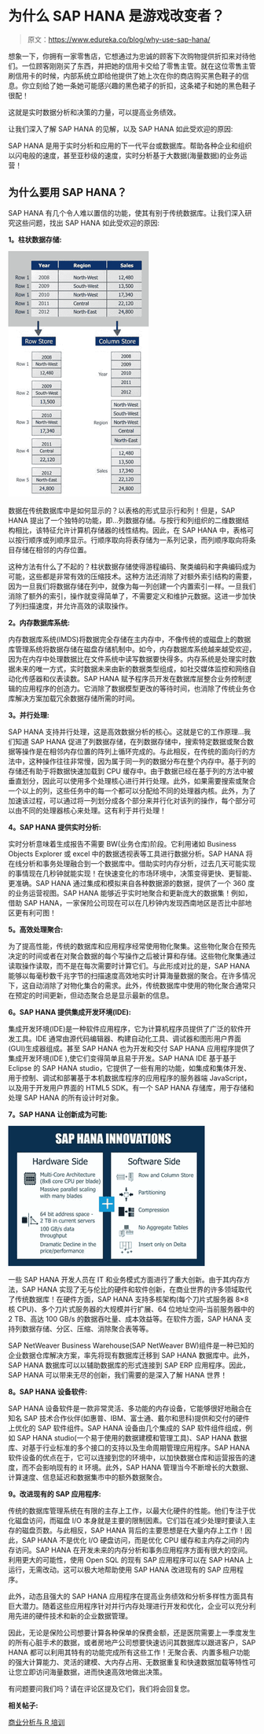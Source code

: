 # 为什么 SAP HANA 是游戏改变者？

> 原文：<https://www.edureka.co/blog/why-use-sap-hana/>

想象一下，你拥有一家零售店，它想通过为忠诚的顾客下次购物提供折扣来对待他们。一位顾客刚刚买了东西，并把她的信用卡交给了零售主管。就在这位零售主管刷信用卡的时候，内部系统立即给他提供了她上次在你的商店购买黑色鞋子的信息。你立刻给了她一条她可能感兴趣的黑色裙子的折扣，这条裙子和她的黑色鞋子很配！

这就是实时数据分析和决策的力量，可以提高业务绩效。

让我们深入了解 SAP HANA 的见解，以及 SAP HANA 如此受欢迎的原因:

SAP HANA 是用于实时分析和应用的下一代平台或数据库。帮助各种企业和组织以闪电般的速度，甚至亚秒级的速度，实时分析基于大数据(海量数据)的业务运营！

## **为什么要用 SAP HANA？**

SAP HANA 有几个令人难以置信的功能，使其有别于传统数据库。让我们深入研究这些问题，找出 SAP HANA 如此受欢迎的原因:

**1。柱状数据存储:**

[![Row & Column Store in SAP-HANA](img/e6c20a46a36cbdd1399895281c9f65d5.png "Row & Column Store in SAP-HANA")](https://www.edureka.co/blog/why-use-sap-hana/)

数据在传统数据库中是如何显示的？以表格的形式显示行和列！但是，SAP HANA 提出了一个独特的功能，即…列数据存储。与按行和列组织的二维数据结构相比，该特征允许计算机存储器的线性结构。因此，在 SAP HANA 中，表格可以按行顺序或列顺序显示。行顺序取向将表存储为一系列记录，而列顺序取向将条目存储在相邻的内存位置。

这种方法有什么了不起的？柱状数据存储使得游程编码、聚类编码和字典编码成为可能，这些都是非常有效的压缩技术。这种方法还消除了对额外索引结构的需要，因为一旦我们将数据存储在列中，就像为每一列创建一个内置索引一样。一旦我们消除了额外的索引，操作就变得简单了，不需要定义和维护元数据。这进一步加快了列扫描速度，并允许高效的读取操作。

**2。内存数据库系统:**

内存数据库系统(IMDS)将数据完全存储在主内存中，不像传统的或磁盘上的数据库管理系统将数据存储在磁盘存储机制中。如今，内存数据库系统越来越受欢迎，因为在内存中处理数据比在文件系统中读写数据要快得多。内存系统是处理实时数据未来的唯一方式，实时数据未来由新的数据类型组成，如社交媒体监控和网络自动化传感器和仪表读数。SAP HANA 赋予程序员开发在数据库层整合业务控制逻辑的应用程序的创造力。它消除了数据模型更改的等待时间，也消除了传统业务仓库解决方案加载冗余数据存储所需的时间。

**3。并行处理:**

SAP HANA 支持并行处理，这是高效数据分析的核心。这就是它的工作原理…我们知道 SAP HANA 促进了列数据存储，在列数据存储中，搜索特定数据或聚合数据等操作是在相邻内存位置的阵列上循环完成的。与此相反，在传统的面向行的方法中，这种操作往往非常慢，因为属于同一列的数据分布在整个内存中。基于列的存储还有助于将数据快速加载到 CPU 缓存中。由于数据已经在基于列的方法中被垂直划分，因此可以使用多个处理核心进行并行处理。此外，如果需要搜索或聚合一个以上的列，这些任务中的每一个都可以分配给不同的处理器内核。此外，为了加速该过程，可以通过将一列划分成各个部分来并行化对该列的操作，每个部分可以由不同的处理器核心来处理。这有利于并行处理！

**4。SAP HANA 提供实时分析:**

实时分析意味着生成报告不需要 BW(业务仓库)阶段。它利用诸如 Business Objects Explorer 或 excel 中的数据透视表等工具进行数据分析。SAP HANA 将在线分析和事务处理融合到一个数据库中。借助实时内存分析，过去几天可能实现的事情现在几秒钟就能实现！在快速变化的市场环境中，决策变得更快、更智能、更准确。SAP HANA 通过集成和模拟来自各种数据源的数据，提供了一个 360 度的业务运营视图。SAP HANA 能够近乎实时地聚合和更新庞大的数据集！例如，借助 SAP HANA，一家保险公司现在可以在几秒钟内发现西南地区是否比中部地区更有利可图！

**5。高效处理聚合:**

为了提高性能，传统的数据库和应用程序经常使用物化聚集。这些物化聚合在预先决定的时间或者在对聚合数据的每个写操作之后被计算和存储。这些物化聚集通过读取操作读取，而不是在每次需要时计算它们。与此形成对比的是，SAP HANA 能够以每毫秒数千兆字节的扫描速度高效地实时计算海量数据的聚合。在许多情况下，这自动消除了对物化集合的需求。此外，传统数据库中使用的物化聚合通常只在预定的时间更新，但动态聚合总是显示最新的信息。

**6。SAP HANA 提供集成开发环境(IDE):**

集成开发环境(IDE)是一种软件应用程序，它为计算机程序员提供了广泛的软件开发工具。IDE 通常由源代码编辑器、构建自动化工具、调试器和图形用户界面(GUI)生成器组成。甚至 SAP HANA 也为开发和交付 SAP HANA 应用程序提供了集成开发环境(IDE ),使它们变得简单且易于开发。SAP HANA IDE 基于基于 Eclipse 的 SAP HANA studio，它提供了一些有用的功能，如集成和集体开发、用于控制、调试和部署基于本机数据库程序的应用程序的服务器端 JavaScript，以及用于开发用户界面的 HTML5 SDK。有一个 SAP HANA 存储库，用于存储和处理 SAP HANA 的所有设计时对象。

**7。SAP HANA 让创新成为可能:**

[![Innovations in SAP HANA](img/5a9a5aafc98a677afe5a6aedcdf91827.png "Innovations in SAP HANA")](https://www.edureka.co/blog/why-use-sap-hana/)

一些 SAP HANA 开发人员在 IT 和业务模式方面进行了重大创新。由于其内存方法，SAP HANA 实现了无与伦比的硬件和软件创新，在商业世界的许多领域取代了传统数据库！在硬件方面，SAP HANA 支持多核架构(每个刀片式服务器 8×8 核 CPU)、多个刀片式服务器的大规模并行扩展、64 位地址空间–当前服务器中的 2 TB、高达 100 GB/s 的数据吞吐量、成本效益等。在软件方面，SAP HANA 支持列数据存储、分区、压缩、消除聚合表等等。

SAP NetWeaver Business Warehouse(SAP NetWeaver BW)组件是一种已知的企业数据仓库解决方案，率先将现有数据库迁移到 SAP HANA 数据库中。此外，SAP HANA 数据库可以以辅助数据库的形式连接到 SAP ERP 应用程序。因此，SAP HANA 可以带来无尽的创新，我们需要的是深入了解 HANA 世界！

**8。SAP HANA 设备软件:**

SAP HANA 设备软件是一款非常灵活、多功能的内存设备，它能够很好地融合在知名 SAP 技术合作伙伴(如惠普、IBM、富士通、戴尔和思科)提供和交付的硬件上优化的 SAP 软件组件。SAP HANA 设备由几个集成的 SAP 软件组件组成，例如 SAP HANA studio(一个易于使用的数据建模和管理工具)、SAP HANA 数据库、对基于行业标准的多个接口的支持以及生命周期管理应用程序。SAP HANA 软件设备的优点在于，它可以连接到您的环境中，以加快数据仓库和运营报告的速度，而不会影响现有的 it 环境。此外，SAP HANA 管理当今不断增长的大数据、计算速度、信息延迟和数据集市中的额外数据聚合。

**9。改进现有的 SAP 应用程序:**

传统的数据库管理系统在有限的主存上工作，以最大化硬件的性能。他们专注于优化磁盘访问，而磁盘 I/O 本身就是主要的限制因素。它们旨在减少处理时要读入主存的磁盘页数。与此相反，SAP HANA 背后的主要思想是在大量内存上工作！因此，SAP HANA 不是优化 I/O 硬盘访问，而是优化 CPU 缓存和主内存之间的内存访问。SAP HANA 在开发未来的内存分析和事务应用程序方面有很大的空间。利用更大的可能性，使用 Open SQL 的现有 SAP 应用程序可以在 SAP HANA 上运行，无需改动。这可以极大地帮助使用 SAP HANA 改进现有的 SAP 应用程序。

此外，动态且强大的 SAP HANA 应用程序在提高业务绩效和分析多样性方面具有巨大潜力。随着这些应用程序针对并行内存处理进行开发和优化，企业可以充分利用先进的硬件技术和新的企业数据管理。

因此，无论是保险公司想要计算各种保单的保费金额，还是医院需要上一季度发生的所有心脏手术的数据，或者房地产公司想要快速访问其数据库以跟进客户，SAP HANA 都可以利用其特有的功能完成所有这些工作！无聚合表、内置多租户功能的强大计算能力、灵活的建模、大内存占用、无数据重复和快速数据加载等特性可让您立即访问海量数据，进而快速高效地做出决策。

有问题要问我们吗？请在评论区提及它们，我们将会回复您。

**相关帖子:**

[商业分析与 R 培训](https://www.edureka.co/r-for-analytics)